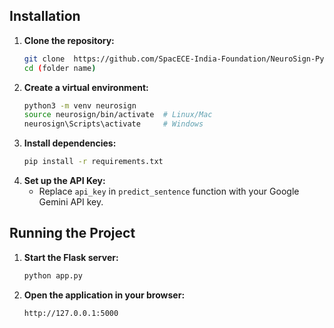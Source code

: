 ## Installation

1. **Clone the repository:**
   ```sh
   git clone  https://github.com/SpacECE-India-Foundation/NeuroSign-Python.git . (some folder)
   cd (folder name)
   ```
2. **Create a virtual environment:**
   ```sh
   python3 -m venv neurosign
   source neurosign/bin/activate  # Linux/Mac
   neurosign\Scripts\activate     # Windows
   ```
3. **Install dependencies:**
   ```sh
   pip install -r requirements.txt
   ```
4. **Set up the API Key:**
   - Replace `api_key` in `predict_sentence` function with your Google Gemini API key.

## Running the Project

1. **Start the Flask server:**
   ```sh
   python app.py
   ```
2. **Open the application in your browser:**
   ```
   http://127.0.0.1:5000
   ```
